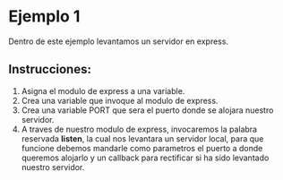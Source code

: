 # Ejemplo 1

Dentro de este ejemplo levantamos un servidor en express.   

## Instrucciones:

1. Asigna el modulo de express a una variable.
1. Crea una variable que invoque al modulo de express.
1. Crea una variable PORT que sera el puerto donde se alojara nuestro servidor.
1. A traves de nuestro modulo de express, invocaremos la palabra reservada **listen**, la cual nos levantara un servidor local, para que funcione debemos mandarle como parametros el puerto a donde queremos alojarlo y un callback para rectificar si ha sido levantado nuestro servidor.